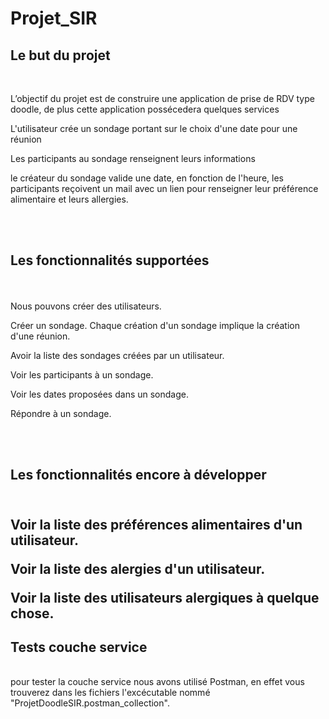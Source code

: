 # Projet_SIR

<h2>Le but du projet</h2>
<br>
<p>L’objectif du projet est de construire une application de prise de RDV type doodle, de plus cette application possécedera quelques services</p>
<p>L'utilisateur crée un sondage portant sur le choix d'une date pour une réunion</p>
<p>Les participants au sondage renseignent leurs informations</p>
<p>le créateur du sondage valide une date, en fonction de l'heure,  les participants reçoivent un mail avec un lien pour renseigner leur préférence alimentaire et leurs allergies.</p>
<br>
<br>
<h2>Les fonctionnalités supportées</h2>
<br></br>
Nous pouvons créer des utilisateurs.

Créer un sondage. Chaque création d'un sondage implique la création d'une réunion.

Avoir la liste des sondages créées par un utilisateur.

Voir les participants à un sondage.

Voir les dates proposées dans un sondage.

Répondre à un sondage.

<br>
<br>
<h2>Les fonctionnalités encore à développer<h2>
<br>
Voir la liste des préférences alimentaires d'un utilisateur.
 
Voir la liste des alergies d'un utilisateur.

Voir la liste des utilisateurs alergiques à quelque chose.
  
<h2> Tests couche service </h2>
<br>
pour tester la couche service nous avons utilisé Postman, en effet vous trouverez dans les fichiers l'excécutable nommé "ProjetDoodleSIR.postman_collection".
 
